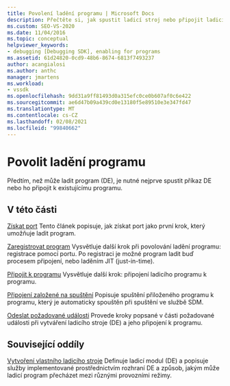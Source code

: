 ```yaml
---
title: Povolení ladění programu | Microsoft Docs
description: Přečtěte si, jak spustit ladicí stroj nebo připojit ladicí stroj k existujícímu programu pro ladění programu.
ms.custom: SEO-VS-2020
ms.date: 11/04/2016
ms.topic: conceptual
helpviewer_keywords:
- debugging [Debugging SDK], enabling for programs
ms.assetid: 61d24820-0cd9-48b6-8674-6813f7493237
author: acangialosi
ms.author: anthc
manager: jmartens
ms.workload:
- vssdk
ms.openlocfilehash: 9dd31a9ff81493d0a315efc0ce0b607af0c6e422
ms.sourcegitcommit: ae6d47b09a439cd0e13180f5e89510e3e347fd47
ms.translationtype: MT
ms.contentlocale: cs-CZ
ms.lasthandoff: 02/08/2021
ms.locfileid: "99840662"
---
```

# <a name="enable-a-program-to-be-debugged"></a>Povolit ladění programu
Předtím, než může ladit program (DE), je nutné nejprve spustit příkaz DE nebo ho připojit k existujícímu programu.

## <a name="in-this-section"></a>V této části
 [Získat port](../../extensibility/debugger/getting-a-port.md) Tento článek popisuje, jak získat port jako první krok, který umožňuje ladit program.

 [Zaregistrovat program](../../extensibility/debugger/registering-the-program.md) Vysvětluje další krok při povolování ladění programu: registrace pomocí portu. Po registraci je možné program ladit buď procesem připojení, nebo laděním JIT (just-in-time).

 [Připojit k programu](../../extensibility/debugger/attaching-to-the-program.md) Vysvětluje další krok: připojení ladicího programu k programu.

 [Připojení založené na spuštění](../../extensibility/debugger/launch-based-attachment.md) Popisuje spuštění přiloženého programu k programu, který je automaticky spouštěn při spuštění ve službě SDM.

 [Odeslat požadované události](../../extensibility/debugger/sending-the-required-events.md) Provede kroky popsané v části požadované události při vytváření ladicího stroje (DE) a jeho připojení k programu.

## <a name="related-sections"></a>Související oddíly
 [Vytvoření vlastního ladicího stroje](../../extensibility/debugger/creating-a-custom-debug-engine.md) Definuje ladicí modul (DE) a popisuje služby implementované prostřednictvím rozhraní DE a způsob, jakým může ladicí program přecházet mezi různými provozními režimy.

